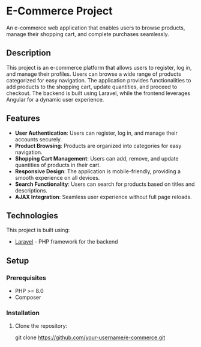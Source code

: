 # E-Commerce Project

An e-commerce web application that enables users to browse products, manage their shopping cart, and complete purchases seamlessly.

## Description

This project is an e-commerce platform that allows users to register, log in, and manage their profiles. Users can browse a wide range of products categorized for easy navigation. The application provides functionalities to add products to the shopping cart, update quantities, and proceed to checkout. The backend is built using Laravel, while the frontend leverages Angular for a dynamic user experience.

## Features

- **User Authentication**: Users can register, log in, and manage their accounts securely.
- **Product Browsing**: Products are organized into categories for easy navigation.
- **Shopping Cart Management**: Users can add, remove, and update quantities of products in their cart.
- **Responsive Design**: The application is mobile-friendly, providing a smooth experience on all devices.
- **Search Functionality**: Users can search for products based on titles and descriptions.
- **AJAX Integration**: Seamless user experience without full page reloads.

## Technologies

This project is built using:

- [Laravel](https://laravel.com/) - PHP framework for the backend

## Setup

### Prerequisites

- PHP >= 8.0
- Composer


### Installation

1. Clone the repository:

   git clone https://github.com/your-username/e-commerce.git
 